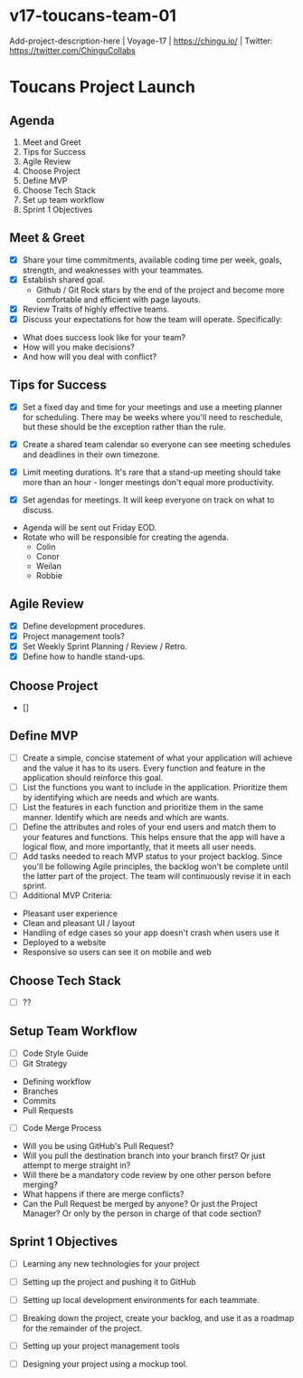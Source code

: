 # v17-toucans-team-01
Add-project-description-here | Voyage-17 | https://chingu.io/ | Twitter: https://twitter.com/ChinguCollabs

# Toucans Project Launch

## Agenda

1. Meet and Greet
2. Tips for Success
3. Agile Review
4. Choose Project
5. Define MVP
6. Choose Tech Stack
7. Set up team workflow
8. Sprint 1 Objectives

## Meet & Greet

- [x] Share your time commitments, available coding time per week, goals, strength, and weaknesses with your teammates.
- [x] Establish shared goal.
  - Github / Git Rock stars by the end of the project and become more comfortable and efficient with page layouts.
- [x] Review Traits of highly effective teams.
- [x] Discuss your expectations for how the team will operate. Specifically:
- What does success look like for your team?
- How will you make decisions?
- And how will you deal with conflict?

## Tips for Success

- [x] Set a fixed day and time for your meetings and use a meeting planner for scheduling. There may be weeks where you'll need to reschedule, but these should be the exception rather than the rule.
- [x] Create a shared team calendar so everyone can see meeting schedules and deadlines in their own timezone.
- [x] Limit meeting durations. It's rare that a stand-up meeting should take more than an hour - longer meetings don't equal more productivity.

- [x] Set agendas for meetings. It will keep everyone on track on what to discuss.
- Agenda will be sent out Friday EOD.
- Rotate who will be responsible for creating the agenda.
  - Colin
  - Conor
  - Weilan
  - Robbie

## Agile Review

- [x] Define development procedures.
- [x] Project management tools?
- [x] Set Weekly Sprint Planning / Review / Retro.
- [x] Define how to handle stand-ups. 

## Choose Project

- [] 

## Define MVP

- [ ] Create a simple, concise statement of what your application will achieve and the value it has to its users.  Every function and feature in the application should reinforce this goal.
- [ ] List the functions you want to include in the application. Prioritize them by identifying which are needs and which are wants.
- [ ] List the features in each function and prioritize them in the same manner. Identify which are needs and which are wants.
- [ ] Define the attributes and roles of your end users and match them to your features and functions. This helps ensure that the app will have a logical flow, and more importantly, that it meets all user needs.
- [ ] Add tasks needed to reach MVP status to your project backlog. Since you'll be following Agile principles, the backlog won't be complete until the latter part of the project. The team will continuously revise it in each sprint.
- [ ] Additional MVP Criteria:
- Pleasant user experience
- Clean and pleasant UI / layout
- Handling of edge cases so your app doesn't crash when users use it
- Deployed to a website
- Responsive so users can see it on mobile and web

## Choose Tech Stack

- [ ] ??

## Setup Team Workflow

- [ ] Code Style Guide
- [ ] Git Strategy
- Defining workflow
- Branches
- Commits
- Pull Requests
- [ ] Code Merge Process
- Will you be using GitHub's Pull Request?
- Will you pull the destination branch into your branch first? Or just attempt to merge straight in?
- Will there be a mandatory code review by one other person before merging?
- What happens if there are merge conflicts?
- Can the Pull Request be merged by anyone? Or just the Project Manager? Or only by the person in charge of that code section?

## Sprint 1 Objectives

- [ ] Learning any new technologies for your project
- [ ] Setting up the project and pushing it to GitHub
- [ ] Setting up local development environments for each teammate.
- [ ] Breaking down the project, create your backlog, and use it as a roadmap for the remainder of the project.
- [ ] Setting up your project management tools
- [ ] Designing your project using a mockup tool.

